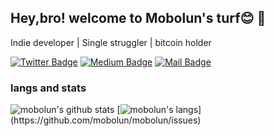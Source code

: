 ## Hey,bro! welcome to Mobolun's turf😊 👏
Indie developer | Single struggler | bitcoin holder

[![Twitter Badge](https://img.shields.io/badge/-@mobolun-1ca0f1?style=flat&labelColor=1ca0f1&logo=twitter&logoColor=white&link=https://twitter.com/mobolun)](https://twitter.com/mobolun)
[![Medium Badge](https://img.shields.io/badge/-@mobolun-000000?style=flat&labelColor=000000&logo=Medium&link=https://medium.com/@mobolun)](https://medium.com/@mobolun)
[![Mail Badge](https://img.shields.io/badge/-mobolun@icloud.com-8B89CC?style=flat&logo=Icloud&logoColor=white&link=mailto:mobolun@icloud.com)](mailto:mobolun@icloud.com)

### langs and stats
![mobolun's github stats](https://github-readme-stats.vercel.app/api?username=mobolun&show_icons=true)
[![mobolun's langs](https://github-readme-stats.vercel.app/api/top-langs/?username=mobolun&layout=compact&hide=glsl,)](https://github.com/mobolun/mobolun/issues)













